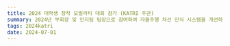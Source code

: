 ```yaml
---
title: 2024 대학생 창작 모빌리티 대회 참가 (KATRI 주관)
summary: 2024년 부회장 및 인지팀 팀장으로 참여하여 자율주행 차선 인식 시스템을 개선하고 차량 제어를 개선함.
tags: 2024katri
date: 2024-07-01
---
```

